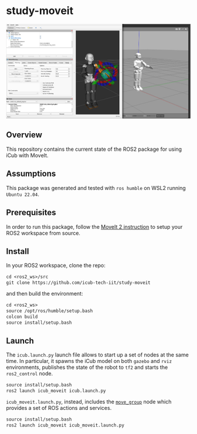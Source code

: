 # study-moveit
<p align = "center">
    <img src="assets/rviz_gazebo_icub.png"/>
</p>

## Overview

This repository contains the current state of the ROS2 package for using iCub with MoveIt.

## Assumptions

This package was generated and tested with `ros humble` on WSL2 running `Ubuntu 22.04`.

## Prerequisites 

In order to run this package, follow the [MoveIt 2 instruction](https://moveit.ros.org/install-moveit2/source/) to setup your ROS2 workspace from source.

## Install

In your ROS2 workspace, clone the repo:

```shell
cd <ros2_ws>/src
git clone https://github.com/icub-tech-iit/study-moveit
```
and then build the environment:

```shell
cd <ros2_ws>
source /opt/ros/humble/setup.bash
colcon build
source install/setup.bash
```

## Launch

The `icub.launch.py` launch file allows to start up a set of nodes at the same time. In particular, it spawns the iCub model on both `gazebo` and `rviz` environments, publishes the state of the robot to `tf2` and starts the `ros2_control` node.

```shell
source install/setup.bash
ros2 launch icub_moveit icub.launch.py
```

`icub_moveit.launch.py`, instead, includes the [`move_group`](https://moveit.picknik.ai/main/doc/concepts/move_group.html) node which provides a set of ROS actions and services.

```shell
source install/setup.bash
ros2 launch icub_moveit icub_moveit.launch.py
```